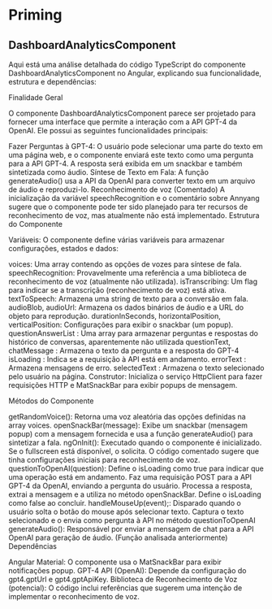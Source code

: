 # Priming

## DashboardAnalyticsComponent

Aqui está uma análise detalhada do código TypeScript do componente DashboardAnalyticsComponent no Angular, explicando sua funcionalidade, estrutura e dependências:

Finalidade Geral

O componente DashboardAnalyticsComponent parece ser projetado para fornecer uma interface que permite a interação com a API GPT-4 da OpenAI. Ele possui as seguintes funcionalidades principais:

Fazer Perguntas à GPT-4: O usuário pode selecionar uma parte do texto em uma página web, e o componente enviará este texto como uma pergunta para a API GPT-4. A resposta será exibida em um snackbar e também sintetizada como áudio.
Síntese de Texto em Fala: A função generateAudio() usa a API da OpenAI para converter texto em um arquivo de áudio e reproduzi-lo.
Reconhecimento de voz (Comentado) A inicialização da variável speechRecognition e o comentário sobre Annyang sugere que o componente pode ter sido planejado para ter recursos de reconhecimento de voz, mas atualmente não está implementado.
Estrutura do Componente

Variáveis: O componente define várias variáveis para armazenar configurações, estados e dados:

voices: Uma array contendo as opções de vozes para síntese de fala.
speechRecognition: Provavelmente uma referência a uma biblioteca de reconhecimento de voz (atualmente não utilizada).
isTranscribing: Um flag para indicar se a transcrição (reconhecimento de voz) está ativa.
textToSpeech: Armazena uma string de texto para a conversão em fala.
audioBlob, audioUrl: Armazena os dados binários de áudio e a URL do objeto para reprodução.
durationInSeconds, horizontalPosition, verticalPosition: Configurações para exibir o snackbar (um popup).
questionAnswerList : Uma array para armazenar perguntas e respostas do histórico de conversas, aparentemente não utilizada
questionText, chatMessage : Armazena o texto da pergunta e a resposta do GPT-4
isLoading : Indica se a requisição à API está em andamento.
errorText : Armazena mensagens de erro.
selectedText : Armazena o texto selecionado pelo usuário na página.
Construtor:  Inicializa o serviço HttpClient para fazer requisições HTTP e MatSnackBar para exibir popups de mensagem.

Métodos do Componente

getRandomVoice(): Retorna uma voz aleatória das opções definidas na array voices.
openSnackBar(message): Exibe um snackbar (mensagem popup) com a mensagem fornecida e usa a função generateAudio() para sintetizar a fala.
ngOnInit(): Executado quando o componente é inicializado. Se o fullscreen está disponível, o solicita. O código comentado sugere que tinha configurações iniciais para reconhecimento de voz.
questionToOpenAI(question):
Define o isLoading como true para indicar que uma operação está em andamento.
Faz uma requisição POST para a API GPT-4 da OpenAI, enviando a pergunta do usuário.
Processa a resposta, extrai a mensagem e a utiliza no método openSnackBar.
Define o isLoading como false ao concluir.
handleMouseUp(event);: Disparado quando o usuário solta o botão do mouse após selecionar texto. Captura o texto selecionado e o envia como pergunta à API no método questionToOpenAI
generateAudio(): Responsável por enviar a mensagem de chat para a API OpenAI para geração de áudio. (Função analisada anteriormente)
Dependências

Angular Material: O componente usa o MatSnackBar para exibir notificações popup.
GPT-4 API (OpenAI): Depende da configuração do gpt4.gptUrl e gpt4.gptApiKey.
Biblioteca de Reconhecimento de Voz (potencial): O código inclui referências que sugerem uma intenção de implementar o reconhecimento de voz.
